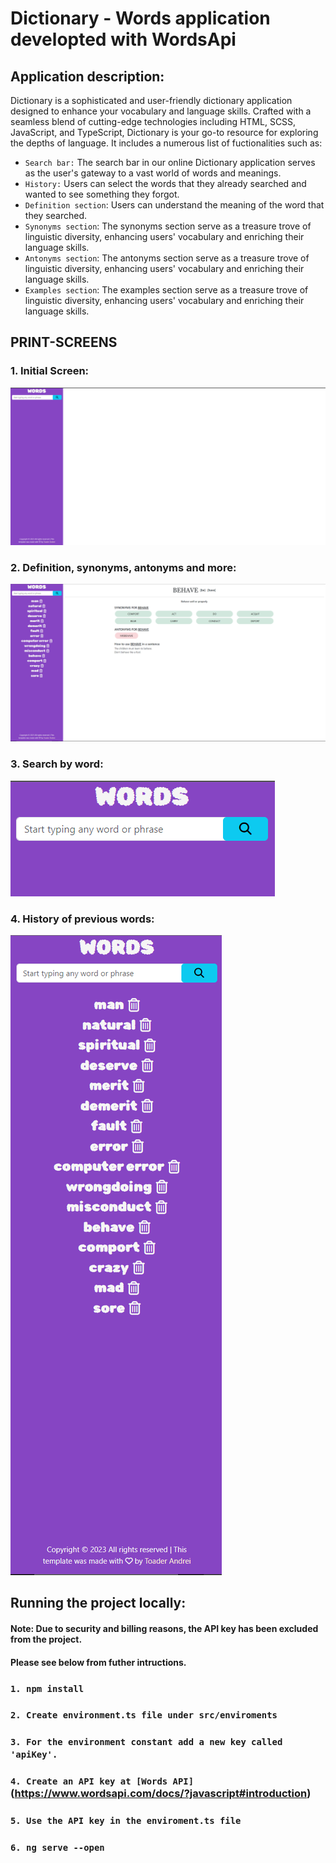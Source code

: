 # Dictionary - Words application developted with WordsApi

## Application description:

Dictionary is a sophisticated and user-friendly dictionary application designed to enhance your vocabulary and language skills. Crafted with a seamless blend of cutting-edge technologies including HTML, SCSS, JavaScript, and TypeScript, Dictionary is your go-to resource for exploring the depths of language. It includes a numerous list of fuctionalities such as:

- `Search bar:` The search bar in our online Dictionary application serves as the user's gateway to a vast world of words and meanings.
- `History:` Users can select the words that they already searched and wanted to see something they forgot.
- `Definition section`: Users can understand the meaning of the word that they searched.
- `Synonyms section`: The synonyms section serve as a treasure trove of linguistic diversity, enhancing users' vocabulary and enriching their language skills.
- `Antonyms section`: The antonyms section serve as a treasure trove of linguistic diversity, enhancing users' vocabulary and enriching their language skills.
- `Examples section`: The examples section serve as a treasure trove of linguistic diversity, enhancing users' vocabulary and enriching their language skills.

## PRINT-SCREENS

### 1. Initial Screen:

![cheese!](/public/initial.png)

### 2. Definition, synonyms, antonyms and more:

![cheese!](/public/final.png)

### 3. Search by word:

![cheese!](/public/search.png)

### 4. History of previous words:

![cheese!](/public/history.png)

## Running the project locally:

#### Note: Due to security and billing reasons, the API key has been excluded from the project.

#### Please see below from futher intructions.

### `1. npm install`

### `2. Create environment.ts file under src/enviroments`

### `3. For the environment constant add a new key called 'apiKey'.`

### `4. Create an API key at [Words API]`(https://www.wordsapi.com/docs/?javascript#introduction)

### `5. Use the API key in the enviroment.ts file`

### `6. ng serve --open`
